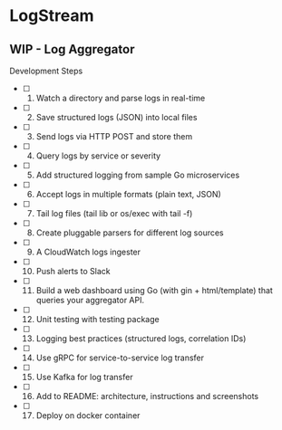 # LogStream
## WIP - Log Aggregator

Development Steps
- [ ] 1. Watch a directory and parse logs in real-time
- [ ] 2. Save structured logs (JSON) into local files
- [ ] 3. Send logs via HTTP POST and store them
- [ ] 4. Query logs by service or severity
- [ ] 5. Add structured logging from sample Go microservices
- [ ] 6. Accept logs in multiple formats (plain text, JSON)
- [ ] 7. Tail log files (tail lib or os/exec with tail -f)
- [ ] 8. Create pluggable parsers for different log sources
- [ ] 9. A CloudWatch logs ingester
- [ ] 10. Push alerts to Slack
- [ ] 11. Build a web dashboard using Go (with gin + html/template) that queries your aggregator API.
- [ ] 12. Unit testing with testing package
- [ ] 13. Logging best practices (structured logs, correlation IDs)
- [ ] 14. Use gRPC for service-to-service log transfer
- [ ] 15. Use Kafka for log transfer
- [ ] 16. Add to README: architecture, instructions and screenshots
- [ ] 17. Deploy on docker container
